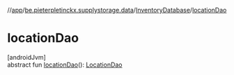 //[app](../../../index.md)/[be.pieterpletinckx.supplystorage.data](../index.md)/[InventoryDatabase](index.md)/[locationDao](location-dao.md)

# locationDao

[androidJvm]\
abstract fun [locationDao](location-dao.md)(): [LocationDao](../../be.pieterpletinckx.supplystorage.data.location/-location-dao/index.md)
